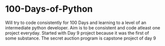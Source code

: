 # 100-Days-of-Python
Will try to code consistently for 100 Days and learning to a level of an intermediate python developer.
Aim is to be consistent and code atleast one project everyday.
Started with Day 9 project because it was the first of some substance. The secret auction program is capstone project of day 9
